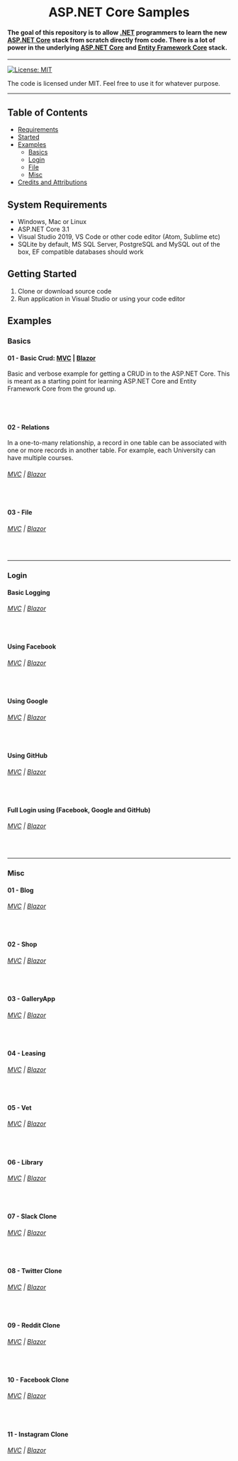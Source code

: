 # 

<h1 align="center">
   ASP.NET Core Samples
  <br>
  
  #### The goal of this repository is to allow [.NET](https://dotnet.microsoft.com/) programmers to learn the new [ASP.NET Core](https://docs.microsoft.com/en-us/aspnet/core) stack from scratch directly from code. There is a lot of power in the underlying [ASP.NET Core](https://docs.microsoft.com/en-us/aspnet/core) and [Entity Framework Core](https://docs.microsoft.com/en-us/ef/) stack.
  
</h1>

<hr>


[![License: MIT](https://img.shields.io/badge/License-MIT-yellow.svg)](https://github.com/Zeckoxe/Zeckoxe-Engine/blob/master/LICENSE)

The code is licensed under MIT. Feel free to use it for whatever purpose.

<hr>

## Table of Contents
+ [Requirements](#Requirements)
+ [Started](#Started)
+ [Examples](#Examples)
    + [Basics](#Basics)
    + [Login](#Login)
    + [File](#File)
    + [Misc](#Misc)
+ [Credits and Attributions](#CreditsAttributions)



## <a name="Requirements"></a> System Requirements

* Windows, Mac or Linux
* ASP.NET Core 3.1
* Visual Studio 2019, VS Code or other code editor (Atom, Sublime etc)
* SQLite by default, MS SQL Server, PostgreSQL and MySQL out of the box, EF compatible databases should work


## <a name="Started"></a> Getting Started

1. Clone or download source code
2. Run application in Visual Studio or using your code editor




## <a name="Examples"></a> Examples

### <a name="Basics"></a> Basics

#### 01 - Basic Crud:  [MVC](https://github.com/FaberSanZ/ASP.NET-Core-Samples/tree/master/Src/MVC/Crud) | [Blazor]()
Basic and verbose example for getting a CRUD in to the ASP.NET Core. This is meant as a starting 
point for learning ASP.NET Core and Entity Framework Core from the ground up.
###### 
 
<br />

#### 02 - Relations
In a one-to-many relationship, a record in one table can be associated with one or more records 
in another table. For example, each University can have multiple courses.
###### [MVC](https://github.com/FaberSanZ/ASP.NET-Core-Samples/tree/master/Src/MVC/Relations) | [Blazor]()
 
 <br />

#### 03 - File
###### [MVC](https://github.com/FaberSanZ/ASP.NET-Core-Samples/tree/master/Src/MVC/Relations) | [Blazor]()



<br />
<hr />



### <a name="Login"></a> Login

#### Basic Logging
###### [MVC](https://github.com/FaberSanZ/ASP.NET-Core-Samples/tree/master/Src/MVC/Relations) | [Blazor]()

<br />

#### Using Facebook
###### [MVC](https://github.com/FaberSanZ/ASP.NET-Core-Samples/tree/master/Src/MVC/Relations) | [Blazor]()

<br />

#### Using Google
###### [MVC](https://github.com/FaberSanZ/ASP.NET-Core-Samples/tree/master/Src/MVC/Relations) | [Blazor]()

<br />

#### Using GitHub
###### [MVC](https://github.com/FaberSanZ/ASP.NET-Core-Samples/tree/master/Src/MVC/Relations) | [Blazor]()

<br />

#### Full Login using (Facebook, Google and GitHub)
###### [MVC](https://github.com/FaberSanZ/ASP.NET-Core-Samples/tree/master/Src/MVC/Relations) | [Blazor]()


<br />
<hr />

### <a name="Misc"></a> Misc

#### 01 - Blog
###### [MVC](https://github.com/FaberSanZ/ASP.NET-Core-Samples/tree/master/Src/MVC/Relations) | [Blazor]()

<br />

#### 02 - Shop
###### [MVC](https://github.com/FaberSanZ/ASP.NET-Core-Samples/tree/master/Src/MVC/Relations) | [Blazor]()

<br />

#### 03 - GalleryApp
###### [MVC](https://github.com/FaberSanZ/ASP.NET-Core-Samples/tree/master/Src/MVC/Relations) | [Blazor]()

<br />

#### 04 - Leasing
###### [MVC](https://github.com/FaberSanZ/ASP.NET-Core-Samples/tree/master/Src/MVC/Relations) | [Blazor]()

<br />

#### 05 - Vet
###### [MVC](https://github.com/FaberSanZ/ASP.NET-Core-Samples/tree/master/Src/MVC/Relations) | [Blazor]()

<br />

#### 06 - Library
###### [MVC](https://github.com/FaberSanZ/ASP.NET-Core-Samples/tree/master/Src/MVC/Relations) | [Blazor]()

<br />

#### 07 - Slack Clone
###### [MVC](https://github.com/FaberSanZ/ASP.NET-Core-Samples/tree/master/Src/MVC/Relations) | [Blazor]()

<br />

#### 08 - Twitter Clone
###### [MVC](https://github.com/FaberSanZ/ASP.NET-Core-Samples/tree/master/Src/MVC/Relations) | [Blazor]()

<br />

#### 09 - Reddit Clone
###### [MVC](https://github.com/FaberSanZ/ASP.NET-Core-Samples/tree/master/Src/MVC/Relations) | [Blazor]()

<br />

#### 10 - Facebook Clone
###### [MVC](https://github.com/FaberSanZ/ASP.NET-Core-Samples/tree/master/Src/MVC/Relations) | [Blazor]()

<br />

#### 11 - Instagram Clone
###### [MVC](https://github.com/FaberSanZ/ASP.NET-Core-Samples/tree/master/Src/MVC/Relations) | [Blazor]()

<br />


